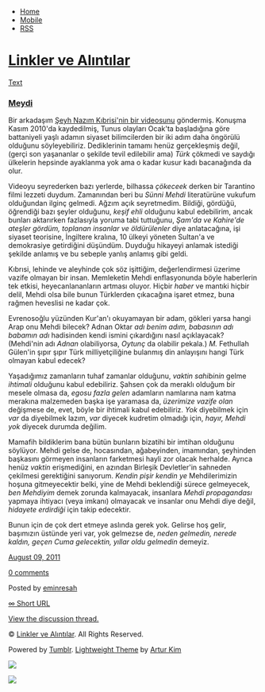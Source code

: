 -   [Home](/)
-   [Mobile](/mobile)
-   [RSS](http://eminresah.tumblr.com/rss)

[Linkler ve Alıntılar](/)
=========================

[Text](http://eminresah.tumblr.com/post/8664471124/meydi)

### [Meydi](http://eminresah.tumblr.com/post/8664471124/meydi)

Bir arkadaşım [Şeyh Nazım Kıbrisi'nin bir
videosunu](http://www.youtube.com/watch?v=O6hIsF45Oew&feature=player_detailpage)
göndermiş. Konuşma Kasım 2010'da kaydedilmiş, Tunus olayları Ocak'ta
başladığına göre battaniyeli yaşlı adamın siyaset bilimcilerden bir iki
adım daha öngörülü olduğunu söyleyebiliriz. Dediklerinin tamamı henüz
gerçekleşmiş değil, (gerçi son yaşananlar o şekilde tevil edilebilir
ama) *Türk* çökmedi ve saydığı ülkelerin hepsinde ayaklanma yok ama o
kadar kusur kadı bacanağında da olur.

Videoyu seyrederken bazı yerlerde, bilhassa *çökeceek* derken bir
Tarantino filmi lezzeti duydum. Zamanından beri bu *Sünni Mehdi*
literatürüne vukufum olduğundan ilginç gelmedi. Ağzım açık seyretmedim.
Bildiği, gördüğü, öğrendiği bazı şeyler olduğunu, *keşif ehli* olduğunu
kabul edebilirim, ancak bunları aktarırken fazlasıyla yoruma tabi
tuttuğunu, *Şam'da ve Kahire'de ateşler gördüm, toplanan insanlar ve
öldürülenler* diye anlatacağına, işi siyaset teorisine, İngiltere
kralına, 10 ülkeyi yöneten Sultan'a ve demokrasiye getirdiğini düşündüm.
Duyduğu hikayeyi anlamak istediği şekilde anlamış ve bu sebeple yanlış
anlamış gibi geldi.

Kıbrısi, lehinde ve aleyhinde çok söz işittiğim, değerlendirmesi üzerime
vazife olmayan bir insan. Memleketin Mehdi enflasyonunda böyle
haberlerin tek etkisi, heyecanlananların artması oluyor. Hiçbir *haber*
ve mantıki hiçbir delil, Mehdi olsa bile bunun Türklerden çıkacağına
işaret etmez, buna rağmen heveslisi ne kadar çok.

Evrenosoğlu yüzünden Kur'an'ı okuyamayan bir adam, gökleri yarsa hangi
Arap onu Mehdi bilecek? Adnan Oktar *adı benim adım, babasının adı
babamın adı* hadisinden kendi ismini çıkardığını nasıl açıklayacak?
(Mehdi'nin adı *Adnan* olabiliyorsa, *Oytunç* da olabilir pekala.) *M.*
Fethullah Gülen'in şıpır şıpır Türk milliyetçiliğine bulanmış din
anlayışını hangi Türk olmayan kabul edecek?

Yaşadığımız zamanların tuhaf zamanlar olduğunu, *vaktin sahibinin* gelme
*ihtimali* olduğunu kabul edebiliriz. Şahsen çok da meraklı olduğum bir
mesele olmasa da, *egosu fazla gelen* adamların namlarına nam katma
merakına malzemeden başka işe yaramasa da, *üzerimize vazife olan*
değişmese de, evet, böyle bir ihtimali kabul edebiliriz. *Yok*
diyebilmek için *var* da diyebilmek lazım, *var* diyecek kudretim
olmadığı için, *hayır, Mehdi yok* diyecek durumda değilim.

Mamafih bildiklerim bana bütün bunların bizatihi bir imtihan olduğunu
söylüyor. Mehdi gelse de, hocasından, ağabeyinden, imamından, şeyhinden
başkasını görmeyen insanların farketmesi hayli zor olacak herhalde.
Ayrıca henüz *vaktin* erişmediğini, en azından Birleşik Devletler'in
sahneden çekilmesi gerektiğini sanıyorum. *Kendin pişir kendin ye*
Mehdilerimizin hoşuna gitmeyecektir belki, yine de Mehdi beklendiği
sürece gelmeyecek, *ben Mehdiyim* demek zorunda kalmayacak, insanlara
*Mehdi propagandası* yapmaya ihtiyacı (veya imkanı) olmayacak ve
insanlar onu Mehdi diye değil, *hidayete erdirdiği* için takip
edecektir.

Bunun için de çok dert etmeye aslında gerek yok. Gelirse hoş gelir,
başımızın üstünde yeri var, yok gelmezse de, *neden gelmedin, nerede
kaldın, geçen Cuma gelecektin, yıllar oldu gelmedin* demeyiz.

[August 09, 2011](http://eminresah.tumblr.com/post/8664471124/meydi)

[0
comments](http://eminresah.tumblr.com/post/8664471124/meydi#disqus_thread)

Posted by [eminresah](http://eminresah.tumblr.com/)

[∞ Short URL](http://tmblr.co/ZWS1Oy84SLPK)

[View the discussion thread.](http://erblog.disqus.com/?url=ref)

© [Linkler ve Alıntılar](/). All Rights Reserved.

Powered by [Tumblr](http://tumblr.com). [Lightweight
Theme](http://www.tumblr.com/theme/10820) by [Artur
Kim](http://arturkim.com)

![](https://px.srvcs.tumblr.com/impixu?T=1434919026&J=eyJ0eXBlIjoidXJsIiwidXJsIjoiaHR0cDpcL1wvZW1pbnJlc2FoLnR1bWJsci5jb21cL3Bvc3RcLzg2NjQ0NzExMjRcL21leWRpIiwicmVxdHlwZSI6MCwicm91dGUiOiJcL3Bvc3RcLzppZFwvOnN1bW1hcnkiLCJub3NjcmlwdCI6MX0=&U=LBGJECOGMN&K=6f6595710462d4527313d41cb241d69fa197e3a867b301d290527db0047dba79&R=)

![](https://px.srvcs.tumblr.com/impixu?T=1434919026&J=eyJ0eXBlIjoicG9zdCIsInVybCI6Imh0dHA6XC9cL2VtaW5yZXNhaC50dW1ibHIuY29tXC9wb3N0XC84NjY0NDcxMTI0XC9tZXlkaSIsInJlcXR5cGUiOjAsInJvdXRlIjoiXC9wb3N0XC86aWRcLzpzdW1tYXJ5IiwicG9zdHMiOlt7InBvc3RpZCI6Ijg2NjQ0NzExMjQiLCJibG9naWQiOiIzNjQ4MDI4Iiwic291cmNlIjozM31dLCJub3NjcmlwdCI6MX0=&U=JKEOOHBDDA&K=9c8a98e5320de5065f716bf929a1ae85fed1623785b083449125c7a3b65bc600&R=)

